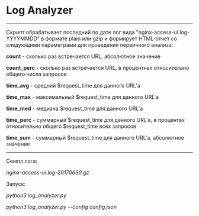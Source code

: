 # Log Analyzer
***

Скрипт обрабатывает последний по дате лог вида "nginx-access-ui.log-YYYYMMDD" 
в формате plain или gzip и формирует HTML-отчет со следующими параметрами для проведения первичного анализа:

**count** - сколько раз встречается URL, абсолютное значение

**count_perc** - сколько раз встречается URL, в процентнах относительно общего числа запросов

**time_avg** - средний $request_time для данного URL'а

**time_max** - максимальный $request_time для данного URL'а

**time_med** - медиана $request_time для данного URL'а

**time_perc** - суммарный $request_time для данного URL'а, в процентах относительно общего $request_time всех запросов

**time_sum** - суммарный $request_time для данного URL'а, абсолютное значение
***



Cемпл лога:   

*nginx-access-ui.log-20170630.gz*

Запуск:

*python3 log_analyzer.py*

*python3 log_analyzer.py --config config.json*


